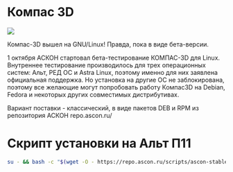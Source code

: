 # Компас 3D

![](https://kompas.ru/source/news/2608/2.png)

Компас-3D вышел на GNU/Linux! Правда, пока в виде бета-версии.

1 октября АСКОН стартовал бета-тестирование КОМПАС-3D для Linux. Внутреннее тестирование производилось для трех операционных систем: Альт, РЕД ОС и Astra Linux, поэтому именно для них заявлена официальная поддержка. Но установка на другие ОС не заблокирована, поэтому все желающие могут попробовать работу Компас3D на Debian, Fedora и некоторых других совместимых дистрибутивах.

Вариант поставки - классический, в виде пакетов DEB и RPM из репозитория АСКОН repo.ascon.ru/

# Скрипт установки на Альт П11
```bash
su - && bash -c "$(wget -O - https://repo.ascon.ru/scripts/ascon-stable-alt.sh)"
```